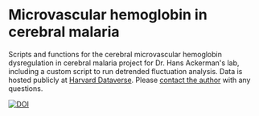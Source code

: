 # Microvascular hemoglobin in cerebral malaria
Scripts and functions for the cerebral microvascular hemoglobin dysregulation in cerebral malaria project for Dr. Hans Ackerman's lab, including a custom script to run detrended fluctuation analysis. Data is hosted publicly at [Harvard Dataverse](https://dataverse.harvard.edu/dataset.xhtml?persistentId=doi:10.7910/DVN/JQDBIM). Please [contact the author](rls83@cam.ac.uk) with any questions.

[![DOI](https://zenodo.org/badge/352058330.svg)](https://zenodo.org/badge/latestdoi/352058330)
